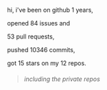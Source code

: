 hi, i've been on github 1 years,

opened 84 issues and

53 pull requests,

pushed 10346 commits,

got 15 stars on my 12 repos.

> ###### including the private repos
